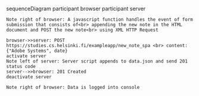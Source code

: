 sequenceDiagram
    participant browser
    participant server

    Note right of browser: A javascript function handles the event of form submission that consists of<br> appending the new note in the HTML document and POST the new note<br> using XML HTTP Request

    browser->>server: POST https://studies.cs.helsinki.fi/exampleapp/new_note_spa <br> content: {"Adobe Systems", date}
    activate server
    Note left of server: Server script appends to data.json and send 201 status code
    server-->>browser: 201 Created
    deactivate server

    Note right of browser: Data is logged into console


  